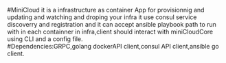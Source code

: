 #MiniCloud it is a infrastructure as container App for provisionnig and updating and watching and droping your infra it use  consul service discoverry and registration and it can accept ansible playbook path
to run with in each containner in infra,client should interact with miniCloudCore using CLI and a config file.  
#Dependencies:GRPC,golang dockerAPI client,consul API client,ansible go client.
